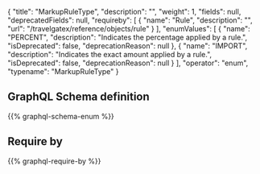 {
  "title": "MarkupRuleType",
  "description": "",
  "weight": 1,
  "fields": null,
  "deprecatedFields": null,
  "requireby": [
    {
      "name": "Rule",
      "description": "",
      "url": "/travelgatex/reference/objects/rule"
    }
  ],
  "enumValues": [
    {
      "name": "PERCENT",
      "description": "Indicates the percentage applied by a rule.",
      "isDeprecated": false,
      "deprecationReason": null
    },
    {
      "name": "IMPORT",
      "description": "Indicates the exact amount applied by a rule.",
      "isDeprecated": false,
      "deprecationReason": null
    }
  ],
  "operator": "enum",
  "typename": "MarkupRuleType"
}
## GraphQL Schema definition

{{% graphql-schema-enum %}}

## Require by

{{% graphql-require-by %}}
